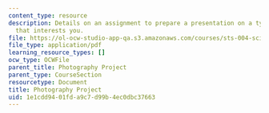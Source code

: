 ```yaml
---
content_type: resource
description: Details on an assignment to prepare a presentation on a type of photography
  that interests you.
file: https://ol-ocw-studio-app-qa.s3.amazonaws.com/courses/sts-004-science-technology-world-fall-2013/1e1cdd9401fda9c7d99b4ec0dbc37663_MITSTS_004F13_photog.pdf
file_type: application/pdf
learning_resource_types: []
ocw_type: OCWFile
parent_title: Photography Project
parent_type: CourseSection
resourcetype: Document
title: Photography Project
uid: 1e1cdd94-01fd-a9c7-d99b-4ec0dbc37663
---
```

